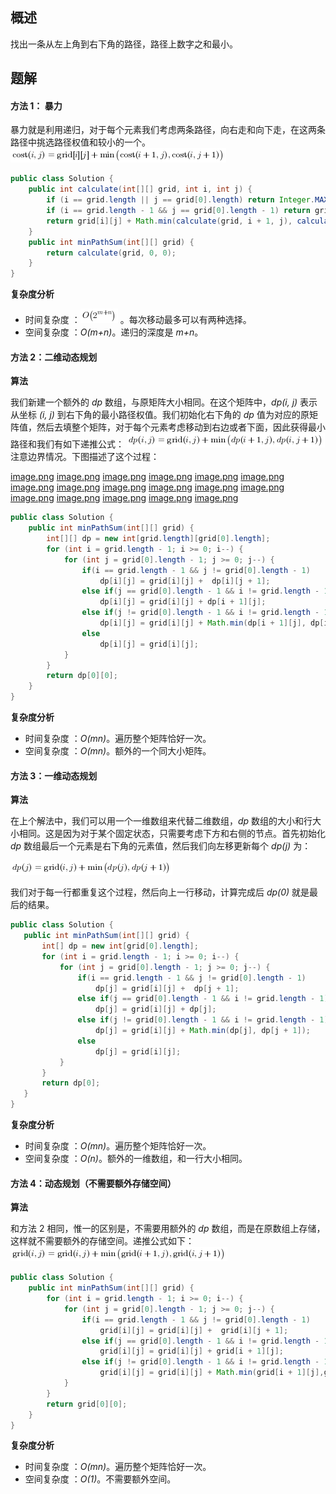 ## 概述

找出一条从左上角到右下角的路径，路径上数字之和最小。

## 题解

#### 方法 1： 暴力

暴力就是利用递归，对于每个元素我们考虑两条路径，向右走和向下走，在这两条路径中挑选路径权值和较小的一个。
![\mathrm{cost}(i,j)=\mathrm{grid}\[i\]\[j\]+\min\big(\mathrm{cost}(i+1,j),\mathrm{cost}(i,j+1)\big) ](./p___mathrm{cost}_i,_j_=mathrm{grid}_i__j__+_min_big_mathrm{cost}_i+1,_j_,_mathrm{cost}_i,_j+1__big___.png) 

```Java []
public class Solution {
    public int calculate(int[][] grid, int i, int j) {
        if (i == grid.length || j == grid[0].length) return Integer.MAX_VALUE;
        if (i == grid.length - 1 && j == grid[0].length - 1) return grid[i][j];
        return grid[i][j] + Math.min(calculate(grid, i + 1, j), calculate(grid, i, j + 1));
    }
    public int minPathSum(int[][] grid) {
        return calculate(grid, 0, 0);
    }
}
```
**复杂度分析**

* 时间复杂度 ：![O\big(2^{m+n}\big) ](./p__Obig_2^{m+n}big__.png) 。每次移动最多可以有两种选择。
* 空间复杂度 ：*O(m+n)*。递归的深度是 *m+n*。


#### 方法 2：二维动态规划

**算法**

我们新建一个额外的 *dp* 数组，与原矩阵大小相同。在这个矩阵中，*dp(i, j)* 表示从坐标 *(i, j)* 到右下角的最小路径权值。我们初始化右下角的 *dp* 值为对应的原矩阵值，然后去填整个矩阵，对于每个元素考虑移动到右边或者下面，因此获得最小路径和我们有如下递推公式：
![dp(i,j)=\mathrm{grid}(i,j)+\min\big(dp(i+1,j),dp(i,j+1)\big) ](./p___dp_i,_j_=_mathrm{grid}_i,j_+minbig_dp_i+1,j_,dp_i,j+1_big___.png) 
注意边界情况。下图描述了这个过程：


  [image.png](https://pic.leetcode-cn.com/4e2416307ac8e4d2acb9b669a772d4c598f89c5f9e01e7881a4981c261814a58-image.png)  [image.png](https://pic.leetcode-cn.com/e1fc103df720d00cfb3f0f8923eb9314c4ce525066f36bb***f8083249ae06a3-image.png)  [image.png](https://pic.leetcode-cn.com/bf444645337befb64986c651ecde7ec3666c9880bfefdc246e85729d95b6dd56-image.png)  [image.png](https://pic.leetcode-cn.com/2a29d93bd39d73a18936d86254c68e39d7c1478c41eb69711966fc9ee21735a7-image.png)  [image.png](https://pic.leetcode-cn.com/9dd0efa153690afee1d0991581784aa646c7dac7e4af72a64709414212d9ed03-image.png)  [image.png](https://pic.leetcode-cn.com/5b4f14f7c277ded372b40dffbcf5400b0904783ff5ed0a41e214dde6fecaaec3-image.png)  [image.png](https://pic.leetcode-cn.com/8ade7ff2ee8c5f863c48538dcc221dfaec83ad26ab2e036daaf12daa96d13cc5-image.png)  [image.png](https://pic.leetcode-cn.com/86c093e73ae586ae49449c1514bd94d2b7a9baa7b25e8dbed4807b29c9636fcd-image.png)  [image.png](https://pic.leetcode-cn.com/8b4da8e01066783aeb718c6f99377609c705b6ff7039d4363ef3c10960c43280-image.png)  [image.png](https://pic.leetcode-cn.com/5fa9062444eee03fad29ad6fb87933e7edcaffca4d497377069a461e6c7b538e-image.png)  [image.png](https://pic.leetcode-cn.com/1589df79a78a87d81753e25890b62a144b0c14d0c1c9c5f58909b055e1e06d9c-image.png)  [image.png](https://pic.leetcode-cn.com/da2eee284b84b0bc3d7ea03eb05a81f2ed4e89477afeec3af6e897cd6879f432-image.png)  [image.png](https://pic.leetcode-cn.com/33145308603f2d2ab5f49f54498303300b66fa3d8bb1ead7541a2288dc009524-image.png)  [image.png](https://pic.leetcode-cn.com/683294dde40aaa00e4d43c84426389b3409b9fc463cc3e78df78027dfcf70dba-image.png)  [image.png](https://pic.leetcode-cn.com/510ca1dddbdb31e926c362aa27e6f03f7a08112d95704f6fd425d2b33da54a01-image.png)  [image.png](https://pic.leetcode-cn.com/f7de8649cc249515fa4a442508312b65e76684c5113d3112d55260dcc3cbe112-image.png)  [image.png](https://pic.leetcode-cn.com/fe9ed5dc483d2f0ce8ea16f0b9c880a90c82265f522572b7615a779dbd2c486c-image.png) 


```Java []
public class Solution {
    public int minPathSum(int[][] grid) {
        int[][] dp = new int[grid.length][grid[0].length];
        for (int i = grid.length - 1; i >= 0; i--) {
            for (int j = grid[0].length - 1; j >= 0; j--) {
                if(i == grid.length - 1 && j != grid[0].length - 1)
                    dp[i][j] = grid[i][j] +  dp[i][j + 1];
                else if(j == grid[0].length - 1 && i != grid.length - 1)
                    dp[i][j] = grid[i][j] + dp[i + 1][j];
                else if(j != grid[0].length - 1 && i != grid.length - 1)
                    dp[i][j] = grid[i][j] + Math.min(dp[i + 1][j], dp[i][j + 1]);
                else
                    dp[i][j] = grid[i][j];
            }
        }
        return dp[0][0];
    }
}
```
**复杂度分析**

* 时间复杂度 ：*O(mn)*。遍历整个矩阵恰好一次。
* 空间复杂度 ：*O(mn)*。额外的一个同大小矩阵。

#### 方法 3：一维动态规划

**算法**

在上个解法中，我们可以用一个一维数组来代替二维数组，*dp* 数组的大小和行大小相同。这是因为对于某个固定状态，只需要考虑下方和右侧的节点。首先初始化 *dp* 数组最后一个元素是右下角的元素值，然后我们向左移更新每个 *dp(j)* 为：

![dp(j)=\mathrm{grid}(i,j)+\min\big(dp(j),dp(j+1)\big) ](./p___dp_j_=mathrm{grid}_i,j_+minbig_dp_j_,dp_j+1_big___.png) 

我们对于每一行都重复这个过程，然后向上一行移动，计算完成后 *dp(0)* 就是最后的结果。

 ```Java []
 public class Solution {
    public int minPathSum(int[][] grid) {
        int[] dp = new int[grid[0].length];
        for (int i = grid.length - 1; i >= 0; i--) {
            for (int j = grid[0].length - 1; j >= 0; j--) {
                if(i == grid.length - 1 && j != grid[0].length - 1)
                    dp[j] = grid[i][j] +  dp[j + 1];
                else if(j == grid[0].length - 1 && i != grid.length - 1)
                    dp[j] = grid[i][j] + dp[j];
                else if(j != grid[0].length - 1 && i != grid.length - 1)
                    dp[j] = grid[i][j] + Math.min(dp[j], dp[j + 1]);
                else
                    dp[j] = grid[i][j];
            }
        }
        return dp[0];
    }
}
 ```
**复杂度分析**

* 时间复杂度 ：*O(mn)*。遍历整个矩阵恰好一次。
* 空间复杂度 ：*O(n)*。额外的一维数组，和一行大小相同。


#### 方法 4：动态规划（不需要额外存储空间）

**算法**

和方法 2 相同，惟一的区别是，不需要用额外的 *dp* 数组，而是在原数组上存储，这样就不需要额外的存储空间。递推公式如下：
![\mathrm{grid}(i,j)=\mathrm{grid}(i,j)+\min\big(\mathrm{grid}(i+1,j),\mathrm{grid}(i,j+1)\big) ](./p___mathrm{grid}_i,_j_=mathrm{grid}_i,j_+min_big_mathrm{grid}_i+1,j_,_mathrm{grid}_i,j+1_big___.png) 
```Java []
public class Solution {
    public int minPathSum(int[][] grid) {
        for (int i = grid.length - 1; i >= 0; i--) {
            for (int j = grid[0].length - 1; j >= 0; j--) {
                if(i == grid.length - 1 && j != grid[0].length - 1)
                    grid[i][j] = grid[i][j] +  grid[i][j + 1];
                else if(j == grid[0].length - 1 && i != grid.length - 1)
                    grid[i][j] = grid[i][j] + grid[i + 1][j];
                else if(j != grid[0].length - 1 && i != grid.length - 1)
                    grid[i][j] = grid[i][j] + Math.min(grid[i + 1][j],grid[i][j + 1]);
            }
        }
        return grid[0][0];
    }
}
```
**复杂度分析**

* 时间复杂度 ：*O(mn)*。遍历整个矩阵恰好一次。
* 空间复杂度 ：*O(1)*。不需要额外空间。